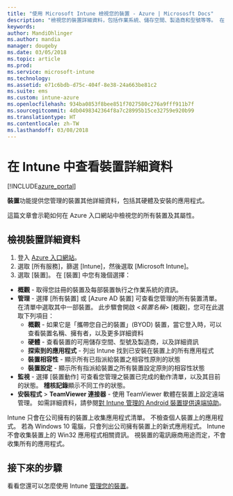 ```yaml
---
title: "使用 Microsoft Intune 檢視您的裝置 - Azure | Micrososft Docs"
description: "檢視您的裝置詳細資料，包括作業系統、儲存空間、製造商和型號等等。 在 Azure 中使用 Microsoft Intune 取得已安裝的應用程式清單、檢查相容性原則、設定 TeamViewer，以及執行其他更多作業。 類似檢視清查您管理的裝置。"
keywords: 
author: MandiOhlinger
ms.author: mandia
manager: dougeby
ms.date: 03/05/2018
ms.topic: article
ms.prod: 
ms.service: microsoft-intune
ms.technology: 
ms.assetid: e71c6bdb-d75c-404f-8e38-24a663be81c2
ms.suite: ems
ms.custom: intune-azure
ms.openlocfilehash: 934ba0853f8bee851f7027580c276a9fff911b7f
ms.sourcegitcommit: 4db0498342364f8a7c28995b15ce32759e920b99
ms.translationtype: HT
ms.contentlocale: zh-TW
ms.lasthandoff: 03/08/2018
---
```

# <a name="see-device-details-in-intune"></a>在 Intune 中查看裝置詳細資料

[!INCLUDE[azure_portal](./includes/azure_portal.md)]

**裝置**功能提供您管理的裝置其他詳細資料，包括其硬體及安裝的應用程式。 

這篇文章會示範如何在 Azure 入口網站中檢視您的所有裝置及其屬性。

## <a name="view-your-device-details"></a>檢視裝置詳細資料

1. 登入 [Azure 入口網站](https://portal.azure.com)。
2. 選取 [所有服務]，篩選 [Intune]，然後選取 [Microsoft Intune]。
3. 選取 [裝置]。 在 [裝置] 中您有幾個選擇：

  - **概觀** - 取得您註冊的裝置及每部裝置執行之作業系統的資訊。
  - **管理** - 選擇 [所有裝置] 或 [Azure AD 裝置] 可查看您管理的所有裝置清單。
    在清單中選取其中一部裝置。 此步驟會開啟 <*裝置名稱*> [概觀]，您可在此選取下列項目：
    - **概觀** - 如果它是「攜帶您自己的裝置」(BYOD) 裝置，當它登入時，可以查看裝置名稱、擁有者，以及更多詳細資料
    - **硬體** - 查看裝置的可用儲存空間、型號及製造商，以及詳細資訊
    - **探索到的應用程式** - 列出 Intune 找到已安裝在裝置上的所有應用程式
    - **裝置相容性** - 顯示所有已指派給裝置之相容性原則的狀態
    - **裝置設定** - 顯示所有指派給裝置之所有裝置設定原則的相容性狀態
- **監視** - 選擇 [裝置動作] 可查看您管理之裝置已完成的動作清單，以及其目前的狀態。 **稽核記錄**顯示不同工作的狀態。
- **安裝程式** > **TeamViewer 連接器** - 使用 TeamViewer 軟體在裝置上設定遠端管理。 如需詳細資料，請參閱[對 Intune 管理的 Android 裝置提供遠端協助](device-profile-android-teamviewer.md)。

Intune 只會在公司擁有的裝置上收集應用程式清單。 不檢查個人裝置上的應用程式。 若為 Windows 10 電腦，只會列出公司擁有裝置上的新式應用程式。 Intune 不會收集裝置上的 Win32 應用程式相關資訊。 視裝置的電訊廠商用途而定，不會收集所有的應用程式。

## <a name="next-steps"></a>接下來的步驟
看看您還可以怎麼使用 Intune [管理您的裝置](device-management.md)。
